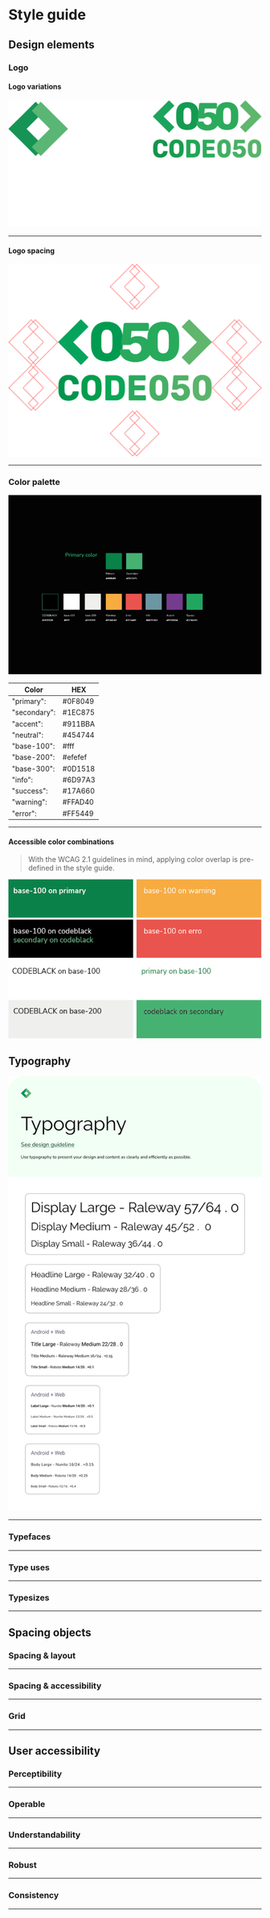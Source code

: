 # Style guide

## Design elements

### Logo

#### Logo variations

![](../_media/examples/Styleguide/logov.png)

---
#### Logo spacing
![](../_media/examples/Styleguide/logo/logo-spacing.png)

---
### Color palette

![](../_media/examples/Styleguide/colorp.png)

| Color        | HEX     |
|--------------|---------|
| "primary":   | #0F8049 |
| "secondary": | #1EC875 |
| "accent":    | #911BBA |
| "neutral":   | #454744 |
| "base-100":  | #fff    |
| "base-200":  | #efefef |
| "base-300":  | #0D1518 |
| "info":      | #6D97A3 |
| "success":   | #17A660 |
| "warning":   | #FFAD40 |
| "error":     | #FF5449 |

---
#### Accessible color combinations

> With the WCAG 2.1 guidelines in mind, applying color overlap is pre-defined in the style guide.

![](../_media/examples/Styleguide/accessible.png)


## Typography

![](../_media/examples/Styleguide/Typography.png)

---

### Typefaces
---
### Type uses
---
### Typesizes
---
## Spacing objects

### Spacing & layout
---
### Spacing & accessibility
---
### Grid
---
## User accessibility

### Perceptibility
---
### Operable
---
### Understandability
---
### Robust
---
### Consistency
---